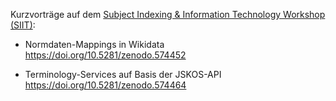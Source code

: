 Kurzvorträge auf dem [Subject Indexing & Information Technology Workshop (SIIT)](https://si-it-workshop.gbv.de/):

* Normdaten-Mappings in Wikidata\
  <https://doi.org/10.5281/zenodo.574452>

* Terminology-Services auf Basis der JSKOS-API\
  <https://doi.org/10.5281/zenodo.574464>

